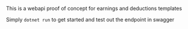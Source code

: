 This is a webapi proof of concept for earnings and deductions templates

Simply `dotnet run` to get started and test out the endpoint in swagger